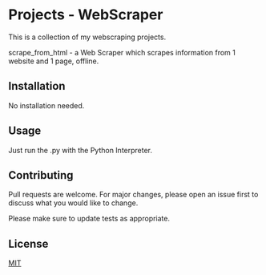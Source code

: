 # Projects - WebScraper

This is a collection of my webscraping projects.

scrape_from_html - a Web Scraper which scrapes information from 1 website and 1 page, offline.

## Installation

No installation needed.

## Usage

Just run the .py with the Python Interpreter.

## Contributing
Pull requests are welcome. For major changes, please open an issue first to discuss what you would like to change.

Please make sure to update tests as appropriate.

## License
[MIT](https://choosealicense.com/licenses/mit/)
